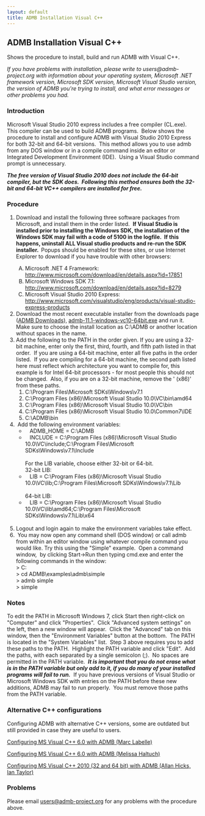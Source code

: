 ```yaml
---
layout: default
title: ADMB Installation Visual C++
---
```


ADMB Installation Visual C++
----------------------------
            
Shows the procedure to install, build and run ADMB with Visual C++.
            
<p><em>If you have problems with installation, please write to&nbsp;users@admb-project.org with information about your operating system, Microsoft .NET framework version, Microsoft SDK version, Microsoft Visual Studio version, the version of ADMB you're trying to install, and what error messages or other problems you had.</em></p>
<h3>Introduction</h3>
<p>Microsoft Visual Studio 2010 express includes a free compiler (CL.exe).&nbsp; This compiler can be used to build ADMB programs.&nbsp; Below shows the procedure to install and configure ADMB with Visual Studio 2010 Express for both 32-bit and 64-bit versions.&nbsp; This method allows you to use admb from any DOS window or in a compile command inside an editor or Integrated Development Environment (IDE).&nbsp; Using a Visual Studio command prompt is unnecessary.</p>
<p><em><strong>The free version of Visual Studio 2010 does not include the 64-bit compiler, but the SDK does.&nbsp; Following this method ensures both the 32-bit and 64-bit VC++ compilers are installed for free.</strong></em></p>
<h3>Procedure</h3>
<ol type="1" start="1"><li>Download and install the following three software packages from Microsoft, and install them in the order listed.&nbsp; <strong>If Visual Studio is installed prior to installing the Windows SDK, the installation of the Windows SDK may fail with a code of 5100 in the logfile.&nbsp; If this happens, uninstall ALL Visual studio products and re-run the SDK installer.&nbsp; </strong>Popups should be enabled for these sites, or use Internet Explorer to download if you have trouble with other browsers:</li>
<ol type="A"><li>Microsoft .NET 4 Framework:<br /><a class="external-link" href="http://www.microsoft.com/download/en/details.aspx?id=17851">http://www.microsoft.com/download/en/details.aspx?id=17851</a><br /></li><li>Microsoft Windows SDK 7.1:<br /><a class="external-link" href="http://www.microsoft.com/download/en/details.aspx?id=8279">http://www.microsoft.com/download/en/details.aspx?id=8279</a><br /></li><li>Microsoft Visual Studio 2010 Express:<br /><a class="external-link" href="http://www.microsoft.com/visualstudio/en-us/products/2010-editions/visual-cpp-express">http://www.microsoft.com/visualstudio/eng/products/visual-studio-express-products</a><br /></li></ol>
<li>Download the most recent executable installer from the downloads page (<a href="/downloads/" class="internal-link" title="ADMB Downloads">ADMB Downloads</a>), <a class="external-link" href="https://storage.googleapis.com/google-code-archive-downloads/v2/code.google.com/admb-project/admb-11.1-windows-vc10-64bit.exe">admb-11.1-windows-vc10-64bit.exe</a> and run it.&nbsp; Make sure to choose the install location as C:\ADMB or another location without spaces in the name.<br /></li><li>Add the following to the PATH in the order given. If you are using a 32-bit machine, enter only the first, third, fourth, and fifth path listed in that order.&nbsp; If you are using a 64-bit machine, enter all five paths in the order listed.&nbsp; If you are compiling for a 64-bit machine, the second path listed here must reflect which architecture you want to compile for, this example is for Intel 64-bit processors - for most people this should not be changed.&nbsp; Also, if you are on a 32-bit machine, remove the ' (x86)' from these paths.<br />
<ol><li>C:\Program Files\Microsoft SDKs\Windows\v7.1</li><li>C:\Program Files (x86)\Microsoft Visual Studio 10.0\VC\bin\amd64</li><li>C:\Program Files (x86)\Microsoft Visual Studio 10.0\VC\bin</li><li>C:\Program Files (x86)\Microsoft Visual Studio 10.0\Common7\IDE</li><li>C:\ADMB\bin</li></ol>
</li><li>&nbsp;Add the following environment variables:<br />
<ul><li>&nbsp;&nbsp; ADMB_HOME = C:\ADMB</li></ul>
<ul><li>&nbsp;&nbsp; INCLUDE = C:\Program Files (x86)\Microsoft Visual Studio 10.0\VC\include;C:\Program Files\Microsoft SDKs\Windows\v7.1\Include<br /><br />For the LIB variable, choose either 32-bit or 64-bit.<br />32-bit LIB:<br /></li></ul>
<ul><li>&nbsp;&nbsp; LIB = C:\Program Files (x86)\Microsoft Visual Studio 10.0\VC\lib;C:\Program Files\Microsoft SDKs\Windows\v7.1\Lib<br /><br />64-bit LIB:</li><li>&nbsp;&nbsp; LIB = C:\Program Files (x86)\Microsoft Visual Studio 10.0\VC\lib\amd64;C:\Program Files\Microsoft SDKs\Windows\v7.1\Lib\x64<br />
<br /></li></ul>
</li><li>Logout and login again to make the environment variables take effect.<br />
</li><li>&nbsp;You may now open any command shell (DOS window) or call admb from within an editor window using whatever compile command you would like. Try this using the "Simple" example.&nbsp; Open a command window,&nbsp; by clicking Start-&gt;Run then typing cmd.exe and enter the following commands in the window:<br />&gt; C:<br />&gt; cd ADMB\examples\admb\simple<br />&gt; admb simple<br />&gt; simple<br /></li></ol>
<h3>Notes</h3>
<p>To edit the PATH in Microsoft Windows 7, click Start then right-click on "Computer" and click "Properties".&nbsp; Click "Advanced system settings" on the left, then a new window will appear.&nbsp; Click the "Advanced" tab on this window, then the "Environment Variables" button at the bottom.&nbsp; The PATH is located in the "System Variables" list.&nbsp; Step 3 above requires you to add these paths to the PATH.&nbsp; Highlight the PATH variable and click "Edit".&nbsp; Add the paths, with each separated by a single semicolon (;).&nbsp; No spaces are permitted in the PATH variable.&nbsp; <em><strong>It is important that you do not erase what is in the PATH variable but only add to it, if you do many of your installed programs will fail to run.</strong></em>&nbsp; If you have previous versions of Visual Studio or Microsoft Windows SDK with entries on the PATH before these new additions, ADMB may fail to run properly.&nbsp; You must remove those paths from the PATH variable.</p>
<h3>Alternative C++ configurations</h3>
<p>Configuring ADMB with alternative C++ versions, some are outdated but still provided in case they are useful to users.</p>
<p><a href="config-vc6-marc.html" class="internal-link" title="Configuring MS Visual C++ 6.0 with ADMB (Marc)">Configuring MS Visual C++ 6.0 with ADMB (Marc Labelle)</a></p>
<p><a href="ADMB_VC.pdf" class="internal-link" title="ADMB_VC.pdf">Configuring MS Visual C++ 6.0 with ADMB (Melissa Haltuch)</a></p>
<p><a href="SettingUpADMB_Win32bitAND64bit.pdf" class="internal-link" title="SettingUpADMB_Win32bitAND64bit.pdf">Configuring MS Visual C++ 2010 (32 and 64 bit) with ADMB (Allan Hicks, Ian Taylor)</a></p>
<h3>Problems</h3>
<p>Please email <a href="mailto:users@admb-project.org">users@admb-project.org</a> for any problems with the procedure above.</p>

